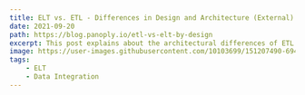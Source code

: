 ```yaml
---
title: ELT vs. ETL - Differences in Design and Architecture (External)
date: 2021-09-20
path: https://blog.panoply.io/etl-vs-elt-by-design
excerpt: This post explains about the architectural differences of ETL and ELT data pipelines.
image: https://user-images.githubusercontent.com/10103699/151207490-69480d09-9bb9-41c3-ad01-bc7f32301416.png
tags: 
    - ELT
    - Data Integration
---
```


